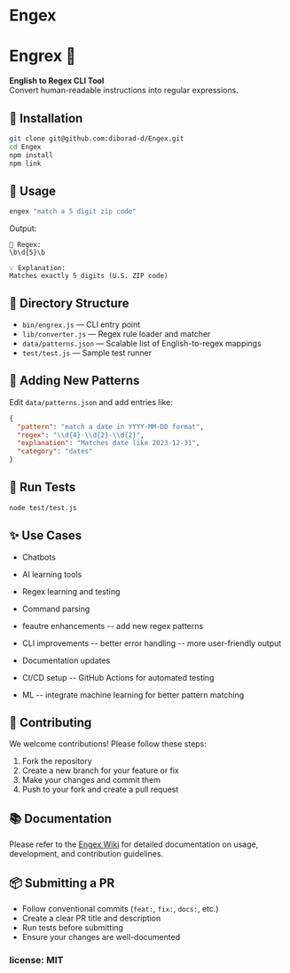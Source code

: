 # Engex

# Engrex 🧪

**English to Regex CLI Tool**  
Convert human-readable instructions into regular expressions.

## 🔧 Installation

```bash
git clone git@github.com:diborad-d/Engex.git
cd Engex
npm install
npm link
```

## 🚀 Usage

```bash
engex "match a 5 digit zip code"
```

Output:

```
🧪 Regex:
\b\d{5}\b

💡 Explanation:
Matches exactly 5 digits (U.S. ZIP code)
```

## 📂 Directory Structure

- `bin/engrex.js` — CLI entry point
- `lib/converter.js` — Regex rule loader and matcher
- `data/patterns.json` — Scalable list of English-to-regex mappings
- `test/test.js` — Sample test runner

## 🧠 Adding New Patterns

Edit `data/patterns.json` and add entries like:

```json
{
  "pattern": "match a date in YYYY-MM-DD format",
  "regex": "\\d{4}-\\d{2}-\\d{2}",
  "explanation": "Matches date like 2023-12-31",
  "category": "dates"
}
```

## 🧪 Run Tests

```bash
node test/test.js
```

## ✨ Use Cases

- Chatbots
- AI learning tools
- Regex learning and testing
- Command parsing

- feautre enhancements
  -- add new regex patterns
- CLI improvements
  -- better error handling
  -- more user-friendly output
- Documentation updates
- CI/CD setup
  -- GitHub Actions for automated testing
- ML
  -- integrate machine learning for better pattern matching

## 🤝 Contributing

We welcome contributions! Please follow these steps:

1. Fork the repository
2. Create a new branch for your feature or fix
3. Make your changes and commit them
4. Push to your fork and create a pull request

## 📚 Documentation

Please refer to the [Engex Wiki](https://github.com/diborad-d/engrex/wiki/Engrex:-English-to-Regex-CLI-Tool) for detailed documentation on usage, development, and contribution guidelines.

## 📦 Submitting a PR

- Follow conventional commits (`feat:`, `fix:`, `docs:`, etc.)
- Create a clear PR title and description
- Run tests before submitting
- Ensure your changes are well-documented
### license: MIT
